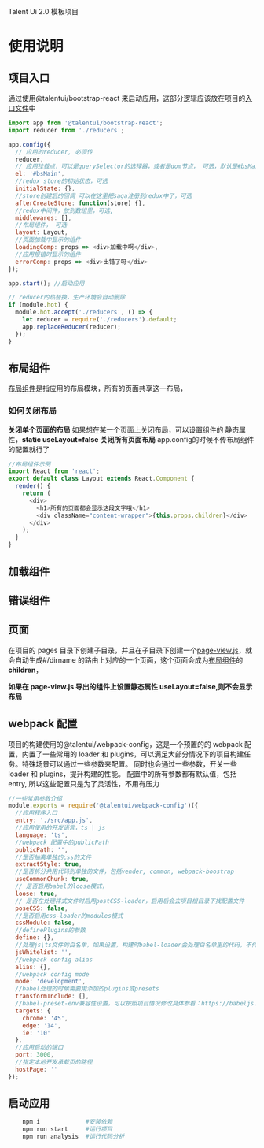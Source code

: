 Talent Ui 2.0 模板项目

# 使用说明

## 项目入口

通过使用@talentui/bootstrap-react 来启动应用，这部分逻辑应该放在项目的[入口文件](./src/app.js)中

```js
import app from '@talentui/bootstrap-react';
import reducer from './reducers';

app.config({
  // 应用的reducer, 必须传
  reducer,
  // 应用挂载点，可以是querySelector的选择器，或者是dom节点， 可选，默认是#bsMain
  el: '#bsMain',
  //redux store的初始状态，可选
  initialState: {},
  //store创建后的回调 可以在这里把saga注册到redux中了，可选
  afterCreateStore: function(store) {},
  //redux中间件，放到数组里，可选,
  middlewares: [],
  //布局组件， 可选
  layout: Layout,
  //页面加载中显示的组件
  loadingComp: props => <div>加载中啊</div>,
  //应用报错时显示的组件
  errorComp: props => <div>出错了呀</div>
});

app.start(); //启动应用

// reducer的热替换，生产环境会自动删除
if (module.hot) {
  module.hot.accept('./reducers', () => {
    let reducer = require('./reducers').default;
    app.replaceReducer(reducer);
  });
}
```

## 布局组件

[布局组件](./src/components/common/layout.js)是指应用的布局模块，所有的页面共享这一布局，

### 如何关闭布局
**关闭单个页面的布局** 如果想在某一个页面上关闭布局，可以设置组件的 静态属性，**static useLayout=false**
**关闭所有页面布局** app.config的时候不传布局组件的配置就行了

```js
//布局组件示例
import React from 'react';
export default class Layout extends React.Component {
  render() {
    return (
      <div>
        <h1>所有的页面都会显示这段文字哦</h1>
        <div className="content-wrapper">{this.props.children}</div>
      </div>
    );
  }
}
```

## 加载组件

## 错误组件

## 页面

在项目的 pages 目录下创建子目录，并且在子目录下创建一个[page-view.js](./src/pages/home/page-view.js)，就会自动生成#/dirname 的路由上对应的一个页面，这个页面会成为[布局组件](./src/components/common/layout.js)的**children**，

**如果在 page-view.js 导出的组件上设置静态属性 useLayout=false,则不会显示布局**

## webpack 配置

项目的构建使用的@talentui/webpack-config，这是一个预置的的 webpack 配置，内置了一些常用的 loader 和 plugins，可以满足大部分情况下的项目构建任务。特殊场景可以通过一些参数来配置。
同时也会通过一些参数，开关一些 loader 和 plugins，提升构建的性能。
配置中的所有参数都有默认值，包括 entry, 所以这些配置只是为了灵活性，不用有压力

```js
//一些常用参数介绍
module.exports = require('@talentui/webpack-config')({
  //应用程序入口
  entry: './src/app.js',
  //应用使用的开发语言，ts | js
  language: 'ts',
  //webpack 配置中的publicPath
  publicPath: '',
  //是否抽离单独的css的文件
  extractStyle: true,
  //是否拆分共用代码到单独的文件，包括vender, common, webpack-boostrap
  useCommonChunk: true,
  // 是否启用babel的loose模式，
  loose: true,
  // 是否在处理样式文件时启用postCSS-loader，启用后会去项目根目录下找配置文件
  poseCSS: false,
  //是否启用css-loader的modules模式
  cssModule: false,
  //definePlugins的参数
  define: {},
  //处理js\ts文件的白名单，如果设置，构建时babel-loader会处理白名单里的代码，不传的话默认排除node_moduels和bower_components目录里的文件
  jsWhitelist: '',
  //webpack config alias
  alias: {},
  //webpack config mode
  mode: 'development',
  //babel处理的时候需要用添加的plugins或presets
  transformInclude: [],
  //babel-preset-env兼容性设置，可以按照项目情况修改具体参看：https://babeljs.io/docs/en/babel-preset-env#targets
  targets: {
    chrome: '45',
    edge: '14',
    ie: '10'
  },
  //应用启动的端口
  port: 3000,
  //指定本地开发承载页的路径
  hostPage: ''
});
```

## 启动应用

```sh
    npm i             #安装依赖
    npm run start     #运行项目
    npm run analysis  #运行代码分析
```
